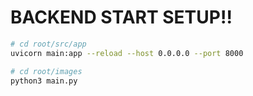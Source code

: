 # BACKEND START SETUP!!

```bash
# cd root/src/app
uvicorn main:app --reload --host 0.0.0.0 --port 8000

# cd root/images
python3 main.py